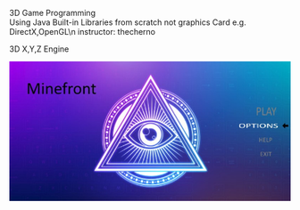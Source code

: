 3D Game Programming\
Using Java Built-in Libraries from scratch not graphics Card e.g. DirectX,OpenGL\n
instructor: thecherno

3D X,Y,Z Engine

<img src="resources/images/main.jpg" width="800">

